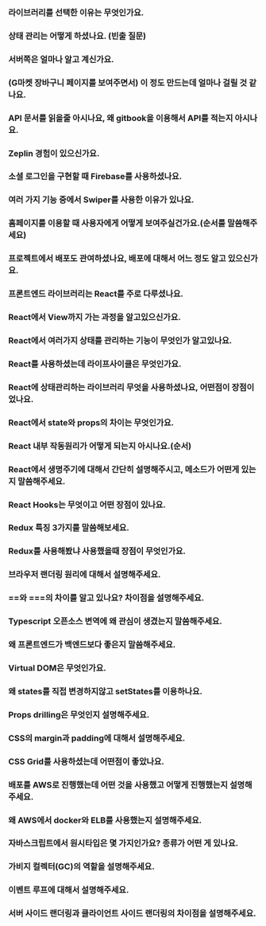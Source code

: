### 라이브러리를 선택한 이유는 무엇인가요.

### 상태 관리는 어떻게 하셨나요. (빈출 질문)

### 서버쪽은 얼마나 알고 계신가요.

### (G마켓 장바구니 페이지를 보여주면서) 이 정도 만드는데 얼마나 걸릴 것 같나요.

### API 문서를 읽을줄 아시나요, 왜 gitbook을 이용해서 API를 적는지 아시나요.

### Zeplin 경험이 있으신가요.

### 소셜 로그인을 구현할 때 Firebase를 사용하셨나요.

### 여러 가지 기능 중에서 Swiper를 사용한 이유가 있나요.

### 홈페이지를 이용할 때 사용자에게 어떻게 보여주실건가요.(순서를 말씀해주세요)

### 프로젝트에서 배포도 관여하셨나요, 배포에 대해서 어느 정도 알고 있으신가요.

### 프론트엔드 라이브러리는 React를 주로 다루셨나요.

### React에서 View까지 가는 과정을 알고있으신가요.

### React에서 여러가지 상태를 관리하는 기능이 무엇인가 알고있나요.

### React를 사용하셨는데 라이프사이클은 무엇인가요.

### React에 상태관리하는 라이브러리 무엇을 사용하셨나요, 어떤점이 장점이 었나요.

### React에서 state와 props의 차이는 무엇인가요.

### React 내부 작동원리가 어떻게 되는지 아시나요.(순서)

### React에서 생명주기에 대해서 간단히 설명해주시고, 메소드가 어떤게 있는지 말씀해주세요.

### React Hooks는 무엇이고 어떤 장점이 있나요.

### Redux 특징 3가지를 말씀해보세요.

### Redux를 사용해봤냐 사용했을때 장점이 무엇인가요.

### 브라우저 랜더링 원리에 대해서 설명해주세요.

### ==와 ===의 차이를 알고 있나요? 차이점을 설명해주세요.

### Typescript 오픈소스 변역에 왜 관심이 생겼는지 말씀해주세요.

### 왜 프론트엔드가 백엔드보다 좋은지 말씀해주세요.

### Virtual DOM은 무엇인가요.

### 왜 states를 직접 변경하지않고 setStates를 이용하나요.

### Props drilling은 무엇인지 설명해주세요.

### CSS의 margin과 padding에 대해서 설명해주세요.

### CSS Grid를 사용하셨는데 어떤점이 좋았나요.

### 배포를 AWS로 진행했는데 어떤 것을 사용했고 어떻게 진행했는지 설명해주세요.

### 왜 AWS에서 docker와 ELB를 사용했는지 설명해주세요.

### 자바스크립트에서 원시타입은 몇 가지인가요? 종류가 어떤 게 있나요.

### 가비지 컬렉터(GC)의 역할을 설명해주세요.

### 이벤트 루프에 대해서 설명해주세요.

### 서버 사이드 랜더링과 클라이언트 사이드 랜더링의 차이점을 설명해주세요.
